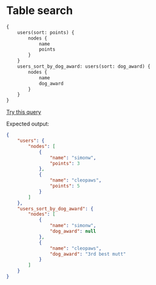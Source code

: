 # Table search

```graphql
{
    users(sort: points) {
        nodes {
            name
            points
        }
    }
    users_sort_by_dog_award: users(sort: dog_award) {
        nodes {
            name
            dog_award
        }
    }
}
```
[Try this query](https://datasette-graphql-demo.datasette.io/graphql/fixtures?query=%0A%7B%0A%20%20%20%20users%28sort%3A%20points%29%20%7B%0A%20%20%20%20%20%20%20%20nodes%20%7B%0A%20%20%20%20%20%20%20%20%20%20%20%20name%0A%20%20%20%20%20%20%20%20%20%20%20%20points%0A%20%20%20%20%20%20%20%20%7D%0A%20%20%20%20%7D%0A%20%20%20%20users_sort_by_dog_award%3A%20users%28sort%3A%20dog_award%29%20%7B%0A%20%20%20%20%20%20%20%20nodes%20%7B%0A%20%20%20%20%20%20%20%20%20%20%20%20name%0A%20%20%20%20%20%20%20%20%20%20%20%20dog_award%0A%20%20%20%20%20%20%20%20%7D%0A%20%20%20%20%7D%0A%7D%0A)

Expected output:

```json
{
    "users": {
        "nodes": [
            {
                "name": "simonw",
                "points": 3
            },
            {
                "name": "cleopaws",
                "points": 5
            }
        ]
    },
    "users_sort_by_dog_award": {
        "nodes": [
            {
                "name": "simonw",
                "dog_award": null
            },
            {
                "name": "cleopaws",
                "dog_award": "3rd best mutt"
            }
        ]
    }
}
```
